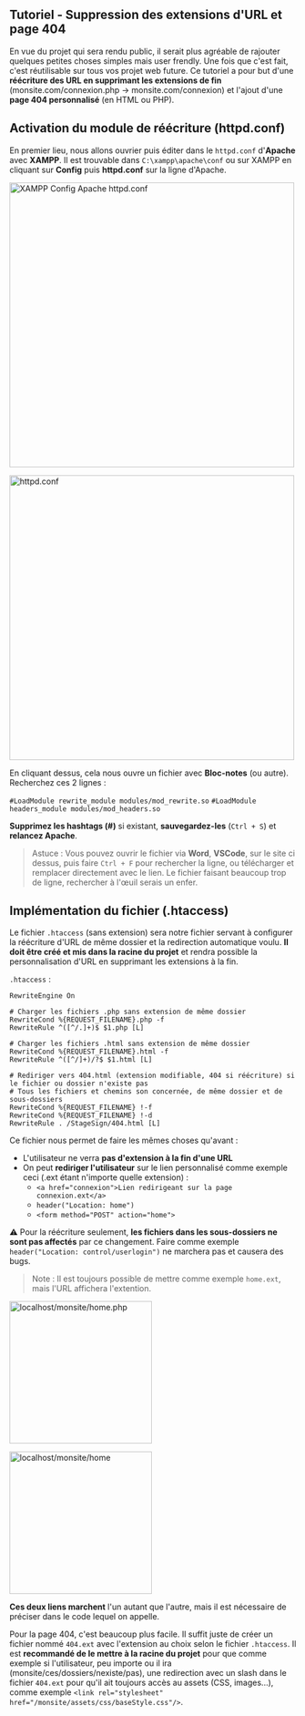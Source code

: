 ## Tutoriel - Suppression des extensions d'URL et page 404

En vue du projet qui sera rendu public, il serait plus agréable de rajouter quelques petites choses simples mais user frendly. Une fois que c'est fait, c'est réutilisable sur tous vos projet web future. Ce tutoriel a pour but d'une **réécriture des URL en supprimant les extensions de fin** (monsite.com/connexion.php -> monsite.com/connexion) et l'ajout d'une **page 404 personnalisé** (en HTML ou PHP).

## Activation du module de réécriture (httpd.conf)

En premier lieu, nous allons ouvrier puis éditer dans le `httpd.conf` d'**Apache** avec **XAMPP**. Il est trouvable dans `C:\xampp\apache\conf` ou sur XAMPP en cliquant sur **Config** puis  **httpd.conf** sur la ligne d'Apache.

<img width="500px" src="https://github.com/user-attachments/assets/ec41cfc1-deed-4ca3-bdc7-74e513ad063b" alt="XAMPP Config Apache httpd.conf" /><br>

<img width="500px" src="https://github.com/user-attachments/assets/dd62ecd3-3236-4b6c-aa2f-67d4e66ea40f" alt=" httpd.conf " /><br>

En cliquant dessus, cela nous ouvre un fichier avec **Bloc-notes** (ou autre). Recherchez ces 2 lignes :

`#LoadModule rewrite_module modules/mod_rewrite.so`
`#LoadModule headers_module modules/mod_headers.so`

**Supprimez les hashtags (#)** si existant, **sauvegardez-les** (`Ctrl + S`) et **relancez Apache**.

> Astuce : Vous pouvez ouvrir le fichier via **Word**, **VSCode**, sur le site ci dessus, puis faire `Ctrl + F` pour rechercher la ligne, ou télécharger et remplacer directement avec le lien. Le fichier faisant beaucoup trop de ligne, rechercher à l'œuil serais un enfer.

## Implémentation du fichier (.htaccess)

Le fichier `.htaccess` (sans extension) sera notre fichier servant à configurer la réécriture d'URL de même dossier et la redirection automatique voulu. **Il doit être créé et mis dans la racine du projet** et rendra possible la personnalisation d'URL en supprimant les extensions à la fin.

`.htaccess` :

```
RewriteEngine On

# Charger les fichiers .php sans extension de même dossier
RewriteCond %{REQUEST_FILENAME}.php -f
RewriteRule ^([^/.]+)$ $1.php [L]

# Charger les fichiers .html sans extension de même dossier
RewriteCond %{REQUEST_FILENAME}.html -f
RewriteRule ^([^/]+)/?$ $1.html [L]

# Rediriger vers 404.html (extension modifiable, 404 si réécriture) si le fichier ou dossier n'existe pas
# Tous les fichiers et chemins son concernée, de même dossier et de sous-dossiers
RewriteCond %{REQUEST_FILENAME} !-f
RewriteCond %{REQUEST_FILENAME} !-d
RewriteRule . /StageSign/404.html [L]
```

Ce fichier nous permet de faire les mêmes choses qu'avant :
  - L'utilisateur ne verra **pas d'extension à la fin d'une URL**
  - On peut **rediriger l'utilisateur** sur le lien personnalisé comme exemple ceci (.ext étant n'importe quelle extension) :
    - `<a href="connexion">Lien redirigeant sur la page connexion.ext</a> `
    - `header("Location: home")`
    - `<form method="POST" action="home">`

⚠️ Pour la réécriture seulement, **les fichiers dans les sous-dossiers ne sont pas affectés** par ce changement. Faire comme exemple `header("Location: control/userlogin")` ne marchera pas et causera des bugs.

> Note : Il est toujours possible de mettre comme exemple `home.ext`, mais l'URL affichera l'extention.

<img width="250px" src="https://github.com/user-attachments/assets/8b47f04e-d1f7-4e7a-9188-4d2abe51f341" alt="localhost/monsite/home.php" /><br>

<img width="250px" src="https://github.com/user-attachments/assets/a177e12f-adca-4012-88c3-b971d534e7ed" alt="localhost/monsite/home" /><br>

**Ces deux liens marchent** l'un autant que l'autre, mais il est nécessaire de préciser dans le code lequel on appelle.

Pour la page 404, c'est beaucoup plus facile. Il suffit juste de créer un fichier nommé `404.ext` avec l'extension au choix selon le fichier `.htaccess`. Il est **recommandé de le mettre à la racine du projet** pour que comme exemple si l'utilisateur, peu importe ou il ira (monsite/ces/dossiers/nexiste/pas), une redirection avec un slash dans le fichier `404.ext` pour qu'il ait toujours accès au assets (CSS, images...), comme exemple `<link rel="stylesheet" href="/monsite/assets/css/baseStyle.css"/>`.
